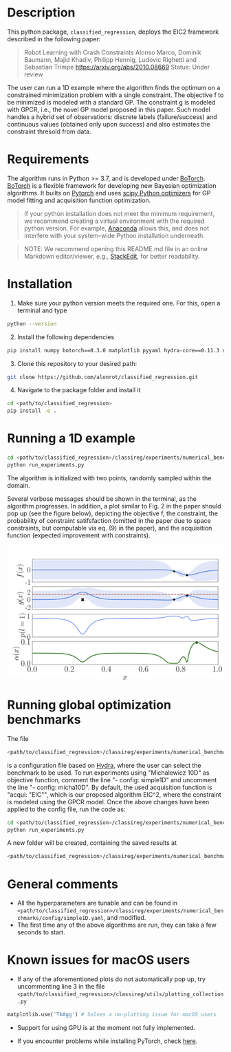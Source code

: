Description
=========
This python package, `classified_regression`, deploys the EIC2 framework described in the following paper:

> Robot Learning with Crash Constraints
> Alonso Marco, Dominik Baumann, Majid Khadiv, Philipp Hennig, Ludovic Righetti and Sebastian Trimpe
> https://arxiv.org/abs/2010.08669
> Status: Under review

The user can run a 1D example where the algorithm finds the optimum on a constrained minimization problem with a single constraint. The objective f to be minimized is modeled with a standard GP. The constraint g is modeled with GPCR, i.e., the novel GP model proposed in this paper. Such model handles a hybrid set of observations: discrete labels (failure/success) and continuous values (obtained only upon success) and also estimates the constraint thresold from data.


Requirements
============

The algorithm runs in Python >= 3.7, and is developed under [BoTorch](https://botorch.org/). [BoTorch](https://botorch.org/) is a flexible framework for developing new Bayesian optimization algorithms. It builts on [Pytorch](https://pytorch.org/) and uses [scipy Python optimizers](https://docs.scipy.org/doc/scipy/reference/tutorial/optimize.html) for GP model fitting and acquisition function optimization. 

> If your python installation does not meet the minimum requirement, we recommend creating a virtual environment with the required python version. For example, [Anaconda](https://www.anaconda.com/distribution/) allows this, and does not interfere with your system-wide Python installation underneath. 

> NOTE: We recommend opening this README.md file in an online Markdown editor/viewer, e.g., [StackEdit](https://stackedit.io/app#), for better readability.

Installation 
============

1. Make sure your python version meets the required one. For this, open a terminal and type
```bash
python --version
```
2. Install the following dependencies
```bash
pip install numpy botorch==0.3.0 matplotlib pyyaml hydra-core==0.11.3 nlopt==2.6.2
```
3. Clone this repository to your desired path:
```bash
git clone https://github.com/alonrot/classified_regression.git
```
4. Navigate to the package folder and install it
```bash
cd <path/to/classified_regression>
pip install -e .
```

Running a 1D example
====================

```bash
cd <path/to/classified_regression>/classireg/experiments/numerical_benchmarks
python run_experiments.py
```

The algorithm is initialized with two points, randomly sampled within the domain.

Several verbose messages should be shown in the terminal, as the algorithm progresses. In addition, a plot similar to Fig. 2 in the paper should pop up (see the figure below), depicting the objective f, the constraint, the probability of constraint satifsfaction (omitted in the paper due to space constraints, but computable via eq. (9) in the paper), and the acquisition function (expected improvement with constraints).

![1D example](pic_1D_example.png)

Running global optimization benchmarks
======================================

The file
```bash
<path/to/classified_regression>/classireg/experiments/numerical_benchmarks/config.yaml
```
is a configuration file based on [Hydra](https://hydra.cc/), where the user can select the benchmark to be used. To run experiments using "Michalewicz 10D" as objective function, comment the line "- config: simple1D" and uncomment the line "- config: micha10D". By default, the used acquisition function is "acqui: "EIC"", which is our proposed algorithm EIC^2, where the constraint is modeled using the GPCR model. Once the above changes have been applied to the config file, run the code as:

```bash
cd <path/to/classified_regression>/classireg/experiments/numerical_benchmarks
python run_experiments.py
```

A new folder will be created, containing the saved results at
```bash
<path/to/classified_regression>/classireg/experiments/numerical_benchmarks/micha10D/EIC_results/<folder_name>/data_0.yaml
```

General comments
================

 * All the hyperparameters are tunable and can be found in `<path/to/classified_regression>/classireg/experiments/numerical_benchmarks/config/simple1D.yaml`, and modified.
 * The first time any of the above algorithms are run, they can take a few seconds to start.

Known issues for macOS users
============================
 * If any of the aforementioned plots do not automatically pop up, try uncommenting line 3 in the file `<path/to/classified_regression>/classireg/utils/plotting_collection.py`
```python
matplotlib.use('TkAgg') # Solves a no-plotting issue for macOS users
```

 * Support for using GPU is at the moment not fully implemented.
 
 * If you encounter problems while installing PyTorch, check [here](https://pytorch.org/get-started/locally/).


